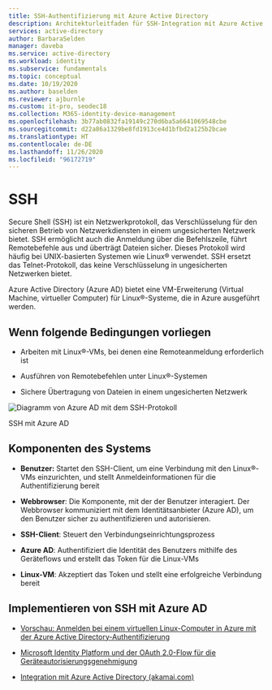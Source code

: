 ```yaml
---
title: SSH-Authentifizierung mit Azure Active Directory
description: Architekturleitfaden für SSH-Integration mit Azure Active Directory
services: active-directory
author: BarbaraSelden
manager: daveba
ms.service: active-directory
ms.workload: identity
ms.subservice: fundamentals
ms.topic: conceptual
ms.date: 10/19/2020
ms.author: baselden
ms.reviewer: ajburnle
ms.custom: it-pro, seodec18
ms.collection: M365-identity-device-management
ms.openlocfilehash: 3b77ab0832fa19149c270d6ba5a6641069548cbe
ms.sourcegitcommit: d22a86a1329be8fd1913ce4d1bfbd2a125b2bcae
ms.translationtype: HT
ms.contentlocale: de-DE
ms.lasthandoff: 11/26/2020
ms.locfileid: "96172719"
---
```

# <a name="ssh"></a>SSH  

Secure Shell (SSH) ist ein Netzwerkprotokoll, das Verschlüsselung für den sicheren Betrieb von Netzwerkdiensten in einem ungesicherten Netzwerk bietet. SSH ermöglicht auch die Anmeldung über die Befehlszeile, führt Remotebefehle aus und überträgt Dateien sicher. Dieses Protokoll wird häufig bei UNIX-basierten Systemen wie Linux® verwendet. SSH ersetzt das Telnet-Protokoll, das keine Verschlüsselung in ungesicherten Netzwerken bietet. 

Azure Active Directory (Azure AD) bietet eine VM-Erweiterung (Virtual Machine, virtueller Computer) für Linux®-Systeme, die in Azure ausgeführt werden. 

## <a name="use-when"></a>Wenn folgende Bedingungen vorliegen 

* Arbeiten mit Linux®-VMs, bei denen eine Remoteanmeldung erforderlich ist

* Ausführen von Remotebefehlen unter Linux®-Systemen

* Sichere Übertragung von Dateien in einem ungesicherten Netzwerk

![Diagramm von Azure AD mit dem SSH-Protokoll](./media/authentication-patterns/ssh-auth.png)

SSH mit Azure AD

## <a name="components-of-system"></a>Komponenten des Systems 

* **Benutzer:** Startet den SSH-Client, um eine Verbindung mit den Linux®-VMs einzurichten, und stellt Anmeldeinformationen für die Authentifizierung bereit

* **Webbrowser**: Die Komponente, mit der der Benutzer interagiert. Der Webbrowser kommuniziert mit dem Identitätsanbieter (Azure AD), um den Benutzer sicher zu authentifizieren und autorisieren.

* **SSH-Client**: Steuert den Verbindungseinrichtungsprozess

* **Azure AD**: Authentifiziert die Identität des Benutzers mithilfe des Geräteflows und erstellt das Token für die Linux-VMs

* **Linux-VM**: Akzeptiert das Token und stellt eine erfolgreiche Verbindung bereit

## <a name="implement-ssh-with-azure-ad"></a>Implementieren von SSH mit Azure AD 

* [Vorschau: Anmelden bei einem virtuellen Linux-Computer in Azure mit der Azure Active Directory-Authentifizierung](../../virtual-machines/linux/login-using-aad.md) 

* [Microsoft Identity Platform und der OAuth 2.0-Flow für die Geräteautorisierungsgenehmigung](../develop/v2-oauth2-device-code.md)

* [Integration mit Azure Active Directory (akamai.com)](https://learn.akamai.com/webhelp/enterprise-application-access/enterprise-application-access/GUID-6B16172C-86CC-48E8-B30D-8E678BF3325F.html)

